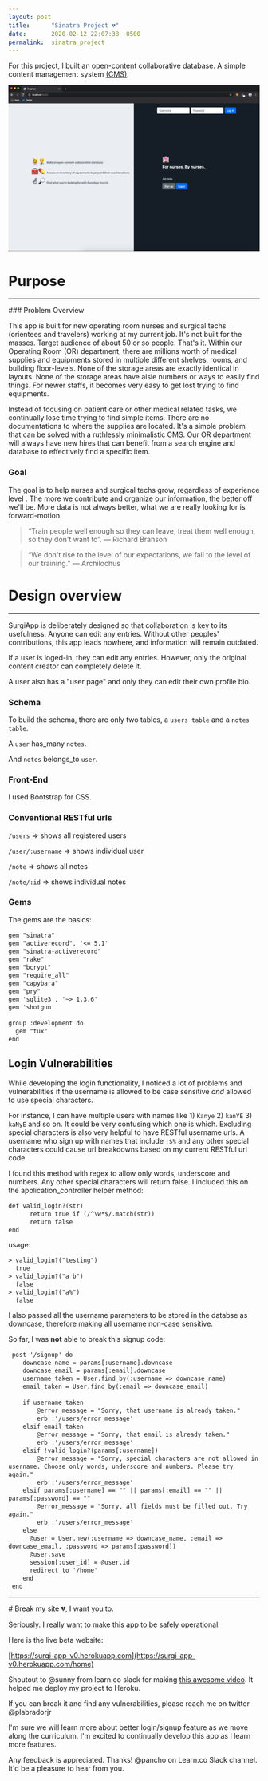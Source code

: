 ```yaml
---
layout: post
title:      "Sinatra Project 💔"
date:       2020-02-12 22:07:38 -0500
permalink:  sinatra_project
---
```



For this project, I built an open-content collaborative database.  A simple content management system [(CMS)](https://en.wikipedia.org/wiki/Content_management_system).


![project landing page](https://raw.githubusercontent.com/plabradorjr/blog_images/master/surgi_app_index.png)


# Purpose 
<hr>
### Problem Overview

This app is built for new operating room nurses and surgical techs (orientees and travelers) working at my current job. It's not built for the masses. Target audience of about 50 or so people. That's it. Within our Operating Room (OR) department, there are millions worth of medical supplies and equipments stored in multiple different shelves, rooms, and building floor-levels. None of the storage areas are exactly identical in layouts. None of the storage areas have aisle numbers or ways to easily find things. For newer staffs, it becomes very easy to get lost trying to find equipments. 

Instead of focusing on patient care or other medical related tasks, we continually lose time trying to find simple items. There are no documentations to where the supplies are located. It's a simple problem that can be solved with a ruthlessly minimalistic CMS. Our OR department will always have new hires that can benefit from a search engine and database to effectively find a specific item. 

### Goal

The goal is to help nurses and surgical techs grow, regardless of experience level . The more we contribute and organize our information, the better off we'll be. More data is not always better, what we are really looking for is forward-motion. 

>“Train people well enough so they can leave, treat them well enough, so they don't want to”. — Richard Branson


>“We don't rise to the level of our expectations, we fall to the level of our training.” ― Archilochus

# Design overview
<hr>

SurgiApp is deliberately designed so that collaboration is key to its usefulness. Anyone can edit any entries. Without other peoples' contributions, this app leads nowhere, and information will remain outdated. 

If a user is loged-in, they can edit any entries. However, only the original content creator can completely delete it.

A user also has a "user page" and only they can edit their own profile bio.

### Schema

To build the schema, there are only two tables, a `users table` and a `notes table`.

A `user` has_many `notes`.

And `notes` belongs_to `user`.

### Front-End

I used Bootstrap for CSS. 

### Conventional RESTful urls

`/users` => shows all registered users

`/user/:username` => shows individual user

`/note` => shows all notes

`/note/:id` => shows individual notes


### Gems

The gems are the basics:

```
gem "sinatra"
gem "activerecord", '<= 5.1'
gem "sinatra-activerecord"
gem "rake"
gem "bcrypt"
gem "require_all"
gem "capybara"
gem "pry"
gem 'sqlite3', '~> 1.3.6'
gem 'shotgun'

group :development do
  gem "tux"
end

```

## Login Vulnerabilities

While developing the login functionality, I noticed a lot of problems and vulnerabilities if the username is allowed to be case sensitive *and* allowed to use special characters. 

For instance, I can have multiple users with names like 1) `Kanye` 2) `kanYE` 3) `kaNyE` and so on. It could be very confusing which one is which. Excluding special characters is also very helpful to have RESTful username urls. A username who sign up with names that include `!$%` and any other special characters could cause url breakdowns based on my current RESTful url code. 

I found this method with regex  to allow only words, underscore and numbers. Any other special characters will return false. I included this on the application_controller helper method:

```
def valid_login?(str)
      return true if (/^\w*$/.match(str))
      return false
end
```

usage:
```
> valid_login?("testing") 
  true
> valid_login?("a b")
  false
> valid_login?("a%")
  false

```


I also passed all the username parameters to be stored in the databse as downcase, therefore making all username non-case sensitive. 

So far, I was **not** able to break this signup code:

```
 post '/signup' do
    downcase_name = params[:username].downcase
    downcase_email = params[:email].downcase
    username_taken = User.find_by(:username => downcase_name)
    email_taken = User.find_by(:email => downcase_email)
		
    if username_taken
        @error_message = "Sorry, that username is already taken."
        erb :'/users/error_message'
    elsif email_taken
        @error_message = "Sorry, that email is already taken."
        erb :'/users/error_message'
    elsif !valid_login?(params[:username])
        @error_message = "Sorry, special characters are not allowed in username. Choose only words, underscore and numbers. Please try again."
        erb :'/users/error_message'
    elsif params[:username] == "" || params[:email] == "" || params[:password] == ""
        @error_message = "Sorry, all fields must be filled out. Try again."
        erb :'/users/error_message'
    else
      @user = User.new(:username => downcase_name, :email => downcase_email, :password => params[:password])
      @user.save
      session[:user_id] = @user.id
      redirect to '/home'
    end
 end
```


<hr>
# Break my site 💔, I want you to.

Seriously. I really want to make this app to be safely operational. 

Here is the live beta website:


[https://surgi-app-v0.herokuapp.com](https://surgi-app-v0.herokuapp.com/home)


Shoutout to @sunny from learn.co slack for making [this awesome video](https://www.youtube.com/watch?v=m_tRqz9wu_0). It helped me deploy my project to Heroku.

If you can break it and find any vulnerabilities, please reach me on twitter @plabradorjr

I'm sure we will learn more about better login/signup feature as we move along the curriculum. I'm excited to continually develop this app as I learn more features.


Any feedback is appreciated. Thanks! @pancho on Learn.co Slack channel. It'd be a pleasure to hear from you. 



